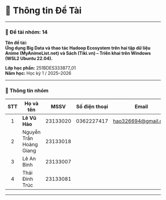 # 📘 Thông tin Đề Tài

---

### 🧩 Đề tài nhóm: **14**

**Tên đề tài:**  
**Ứng dụng Big Data và thao tác Hadoop Ecosystem trên hai tập dữ liệu Anime (MyAnimeList.net) và Sách (Tiki.vn) – Triển khai trên Windows (WSL2 Ubuntu 22.04).**

**Lớp học phần:** 251BDES333877_01  
**Năm học:** Học kỳ 1 / 2025–2026  

---

### 👥 Thông tin nhóm

| STT | Họ và tên | MSSV | Số điện thoại | Email |
|:---:|------------|:----:|---------------|--------|
| 1 | **Lê Vũ Hào** | 23133020 | 0362227417 | hao326694@gmail.com |
| 2 | Nguyễn Trần Hoàng Giang | 23133018 |  |  |
| 3 | Lê An Bình | 23133007 |  |  |
| 4 | Thái Đinh Trúc | 23133081 |  |  |

---


